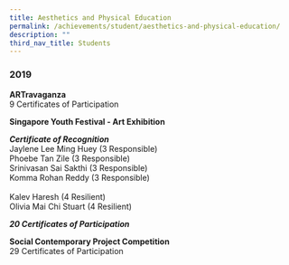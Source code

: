 ```yaml
---
title: Aesthetics and Physical Education
permalink: /achievements/student/aesthetics-and-physical-education/
description: ""
third_nav_title: Students
---
```

### 2019

**ARTravaganza**   
9 Certificates of Participation

**Singapore Youth Festival - Art Exhibition** <br>

**_Certificate of Recognition_** <br>
Jaylene Lee Ming Huey (3 Responsible) <br>
Phoebe Tan Zile (3 Responsible) <br>
Srinivasan Sai Sakthi (3 Responsible) <br>
Komma Rohan Reddy (3 Responsible) <br> <br>
Kalev Haresh (4 Resilient) <br>
Olivia Mai Chi Stuart (4 Resilient) <br>

**_20 Certificates of Participation_**

**Social Contemporary Project Competition** <br>
29 Certificates of Participation